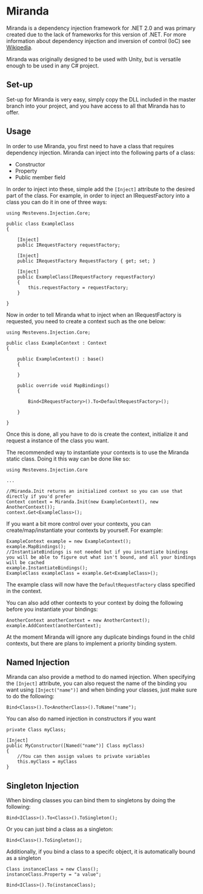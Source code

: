 # Miranda

Miranda is a dependency injection framework for .NET 2.0 and was primary created due to the lack of frameworks for this version of .NET. For more information about dependency injection and inversion of control (IoC) see [Wikipedia](http://en.wikipedia.org/wiki/Dependency_injection).

Miranda was originally designed to be used with Unity, but is versatile enough to be used in any C# project.


## Set-up

Set-up for Miranda is very easy, simply copy the DLL included in the master branch into your project, and you have access to all that Miranda has to offer.

## Usage

In order to use Miranda, you first need to have a class that requires dependency injection. Miranda can inject into the following parts of a class:

* Constructor
* Property
* Public member field

In order to inject into these, simple add the `[Inject]` attribute to the desired part of the class. For example, in order to inject an IRequestFactory into a class you can do it in one of three ways:

	using Mestevens.Injection.Core;

	public class ExampleClass
	{
	
		[Inject]
		public IRequestFactory requestFactory;
		
		[Inject]
		public IRequestFactory RequestFactory { get; set; }
		
		[Inject]
		public ExampleClass(IRequestFactory requestFactory)
		{
			this.requestFactory = requestFactory;
		}
		
	}
	
Now in order to tell Miranda what to inject when an IRequestFactory is requested, you need to create a context such as the one below:

	using Mestevens.Injection.Core;
	
	public class ExampleContext : Context
	{
	
		public ExampleContext() : base()
		{
		
		}
		
		public override void MapBindings()
		{
		
			Bind<IRequestFactory>().To<DefaultRequestFactory>();
		
		}
	
	}

Once this is done, all you have to do is create the context, initialize it and request a instance of the class you want. 

The recommended way to instantiate your contexts is to use the Miranda static class. Doing it this way can be done like so:

	using Mestevens.Injection.Core
	
	...

	//Miranda.Init returns an initialized context so you can use that directly if you'd prefer
	Context context = Miranda.Init(new ExampleContext(), new AnotherContext());
	context.Get<ExampleClass>();

If you want a bit more control over your contexts, you can create/map/instantiate your contexts by yourself. For example:

	ExampleContext example = new ExampleContext();
	example.MapBindings();
	//InstantiateBindings is not needed but if you instantiate bindings you will be able to figure out what isn't bound, and all your bindings will be cached
	example.InstantiateBindings();
	ExampleClass exampleClass = example.Get<ExampleClass>();
	
The example class will now have the `DefaultRequestFactory` class specified in the context.

You can also add other contexts to your context by doing the following before you instantiate your bindings:

	AnotherContext anotherContext = new AnotherContext();
	example.AddContext(anotherContext);
	
At the moment Miranda will ignore any duplicate bindings found in the child contexts, but there are plans to implement a priority binding system.
	
## Named Injection 

Miranda can also provide a method to do named injection. When specifying the `[Inject]` attribute, you can also request the name of the binding you want using `[Inject("name")]` and when binding your classes, just make sure to do the following:

	Bind<Class>().To<AnotherClass>().ToName("name");
	
You can also do named injection in constructors if you want

	private Class myClass;

	[Inject]
	public MyConstructor([Named("name")] Class myClass)
	{
		//You can then assign values to private variables
		this.myClass = myClass
	}
	
	
## Singleton Injection

When binding classes you can bind them to singletons by doing the following:

	Bind<IClass>().To<Class>().ToSingleton();
	
Or you can just bind a class as a singleton:

	Bind<Class>().ToSingleton();
	
Additionally, if you bind a class to a specifc object, it is automatically bound as a singleton

	Class instanceClass = new Class();
	instanceClass.Property = "a value";
	
	Bind<IClass>().To(instanceClass);
